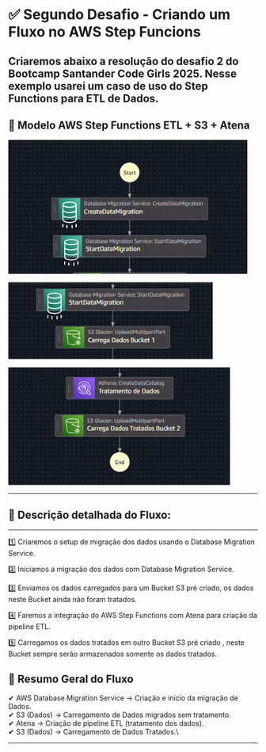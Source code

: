 # ✅ Segundo Desafio - Criando um Fluxo no AWS Step Funcions

Criaremos abaixo a resolução do desafio 2 do Bootcamp Santander Code Girls 2025. Nesse exemplo usarei um caso de uso do Step Functions
para ETL de Dados.
---

## 🎯 Modelo AWS Step Functions ETL + S3 + Atena 


![alt text](https://github.com/vanspirineti/DIO_Desafios_Code_Girls/blob/01f3f9c8d74c8299961618296bbd8f1739c8bbcf/2_Desafio_Step_Functions/images/1_Passo_Criacao_Migracao_Dados.png)

![alt text](./images/2_Passo_Carrega_Dados_Bucket.png)

![alt text](./images/3_Passo_Tratamento_Dados.png)


---

## 🎲 Descrição detalhada do Fluxo: 

---

1️⃣ Criaremos o setup de migração dos dados usando o Database Migration Service.

2️⃣ Iniciamos a migração dos dados com Database Migration Service.

3️⃣ Enviamos os dados carregados para um Bucket S3 pré criado, os dados neste Bucket ainda não foram tratados.

4️⃣ Faremos a integração do AWS Step Functions com Atena para criação da pipeline ETL.

5️⃣ Carregamos os dados tratados em outro Bucket S3 pré criado , neste Bucket sempre serão armazenados somente os dados tratados.




## 💭 Resumo Geral do Fluxo

✔ AWS Database Migration Service -> Criação e inicio da migração de Dados.\
✔ S3 (Dados) -> Carregamento de Dados migrados sem tratamento.\
✔ Atena -> Criação de pipeline ETL (tratamento dos dados).\
✔ S3 (Dados) -> Carregamento de Dados Tratados.\

---
